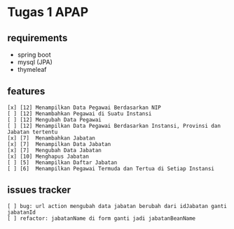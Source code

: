 # Tugas 1 APAP

## requirements
- spring boot
- mysql (JPA)
- thymeleaf

## features
    [x] [12] ​Menampilkan Data Pegawai Berdasarkan NIP
    [ ] [12] ​Menambahkan Pegawai di Suatu Instansi
    [ ] [12] ​Mengubah Data Pegawai
    [ ] [12] Menampilkan Data Pegawai Berdasarkan Instansi, Provinsi dan Jabatan tertentu 
    [x] [7] ​ Menambahkan Jabatan    
    [x] [7] ​ Menampilkan Data Jabatan    
    [x] [7] ​ Mengubah Data Jabatan
    [x] [10] ​Menghapus Jabatan    
    [ ] [5] ​ Menampilkan Daftar Jabatan
    [ ] [6] ​ Menampilkan Pegawai Termuda dan Tertua di Setiap Instansi


## issues tracker
    [ ] bug: url action mengubah data jabatan berubah dari idJabatan ganti jabatanId
    [ ] refactor: jabatanName di form ganti jadi jabatanBeanName

